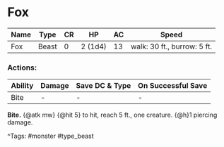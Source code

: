 # Fox

| Name | Type | CR | HP | AC | Speed |
|------|------|----|----|----|-------|
| Fox | Beast | 0 | 2 (1d4) | 13 | walk: 30 ft., burrow: 5 ft. |

### Actions:

| Ability | Damage | Save DC & Type | On Successful Save |
|---------|--------|----------------|--------------------|
| Bite | - | - | - |


**Bite.** {@atk mw} {@hit 5} to hit, reach 5 ft., one creature. {@h}1 piercing damage.

^Tags: #monster #type_beast